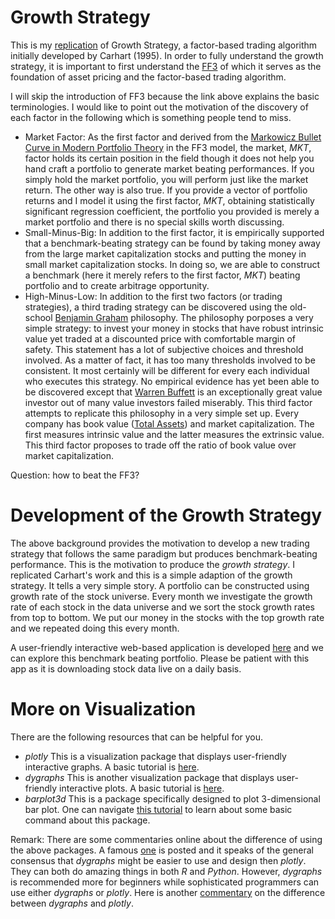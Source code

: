 # Growth Strategy

This is my [replication](https://github.com/yiqiao-yin/Introduction-to-Machine-Learning-Big-Data-and-Application/blob/bfa7eaaad8066c744617538b7e09dfdf9ad74ddc/scripts/R/2021Summer/day_4.R#L321-L342) of Growth Strategy, a factor-based trading algorithm initially developed by Carhart (1995). In order to fully understand the growth strategy, it is important to first understand the [FF3](https://en.wikipedia.org/wiki/Fama%E2%80%93French_three-factor_model) of which it serves as the foundation of asset pricing and the factor-based trading algorithm.

I will skip the introduction of FF3 because the link above explains the basic terminologies. I would like to point out the motivation of the discovery of each factor in the following which is something people tend to miss. 

- Market Factor: As the first factor and derived from the [Markowicz Bullet Curve in Modern Portfolio Theory](https://en.wikipedia.org/wiki/Modern_portfolio_theory) in the FF3 model, the market, *MKT*, factor holds its certain position in the field though it does not help you hand craft a portfolio to generate market beating performances. If you simply hold the market portfolio, you will perform just like the market return. The other way is also true. If you provide a vector of portfolio returns and I model it using the first factor, *MKT*, obtaining statistically significant regression coefficient, the portfolio you provided is merely a market portfolio and there is no special skills worth discussing.
- Small-Minus-Big: In addition to the first factor, it is empirically supported that a benchmark-beating strategy can be found by taking money away from the large market capitalization stocks and putting the money in small market capitalization stocks. In doing so, we are able to construct a benchmark (here it merely refers to the first factor, *MKT*) beating portfolio and to create arbitrage opportunity.
- High-Minus-Low: In addition to the first two factors (or trading strategies), a third trading strategy can be discovered using the old-school [Benjamin Graham](https://en.wikipedia.org/wiki/Benjamin_Graham) philosophy. The philosophy porposes a very simple strategy: to invest your money in stocks that have robust intrinsic value yet traded at a discounted price with comfortable margin of safety. This statement has a lot of subjective choices and threshold involved. As a matter of fact, it has too many thresholds involved to be consistent. It most certainly will be different for every each individual who executes this strategy. No empirical evidence has yet been able to be discovered except that [Warren Buffett](https://en.wikipedia.org/wiki/Warren_Buffett) is an exceptionally great value investor out of many value investors failed miserably. This third factor attempts to replicate this philosophy in a very simple set up. Every company has book value ([Total Assets](https://en.wikipedia.org/wiki/Asset)) and market capitalization. The first measures intrinsic value and the latter measures the extrinsic value. This third factor proposes to trade off the ratio of book value over market capitalization.

Question: how to beat the FF3?

# Development of the Growth Strategy

The above background provides the motivation to develop a new trading strategy that follows the same paradigm but produces benchmark-beating performance. This is the motivation to produce the *growth strategy*. I replicated Carhart's work and this is a simple adaption of the growth strategy. It tells a very simple story. A portfolio can be constructed using growth rate of the stock universe. Every month we investigate the growth rate of each stock in the data universe and we sort the stock growth rates from top to bottom. We put our money in the stocks with the top growth rate and we repeated doing this every month. 

A user-friendly interactive web-based application is developed [here](https://y-yin.shinyapps.io/YINS-Q-BRANCH/) and we can explore this benchmark beating portfolio. Please be patient with this app as it is downloading stock data live on a daily basis.

# More on Visualization

There are the following resources that can be helpful for you.
- *plotly* This is a visualization package that displays user-friendly interactive graphs. A basic tutorial is [here](https://plotly.com/r/plotly-fundamentals/).
- *dygraphs* This is another visualization package that displays user-friendly interactive plots. A basic tutorial is [here](https://rstudio.github.io/dygraphs/).
- *barplot3d* This is a package specifically designed to plot 3-dimensional bar plot. One can navigate [this tutorial](https://cran.r-project.org/web/packages/barplot3d/vignettes/barplot3d.html) to learn about some basic command about this package.

Remark: There are some commentaries online about the difference of using the above packages. A famous [one](https://jtr13.github.io/spring19/group8.html) is posted and it speaks of the general consensus that *dygraphs* might be easier to use and design then *plotly*. They can both do amazing things in both *R* and *Python*. However, *dygraphs* is recommended more for beginners while sophisticated programmers can use either *dygraphs* or *plotly*. Here is another [commentary](https://dirkmjk.nl/en/354/interactive-charts--are-dygraphs-or-plotly-alternatives-for-d3) on the difference between *dygraphs* and *plotly*.
